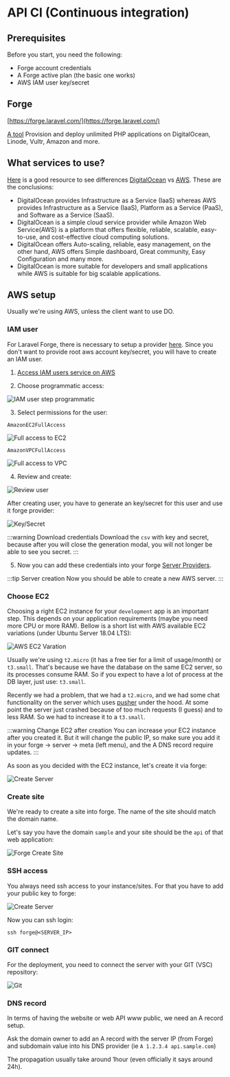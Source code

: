 # API CI (Continuous integration)

## Prerequisites

Before you start, you need the following:

- Forge account credentials 
- A Forge active plan (the basic one works)
- AWS IAM user key/secret 

## Forge 

[https://forge.laravel.com/](https://forge.laravel.com/)

[A tool](https://forge.laravel.com/) Provision and deploy unlimited PHP applications on DigitalOcean, Linode, Vultr, Amazon and more.

## What services to use?

[Here](https://www.guru99.com/digitalocean-vs-aws.html) is a good resource to see differences [DigitalOcean](https://www.digitalocean.com/) vs [AWS](https://aws.amazon.com/). These are the conclusions: 

- DigitalOcean provides Infrastructure as a Service (IaaS) whereas AWS provides Infrastructure as a Service (IaaS), Platform as a Service (PaaS), and Software as a Service (SaaS).
- DigitalOcean is a simple cloud service provider while Amazon Web Service(AWS) is a platform that offers flexible, reliable, scalable, easy-to-use, and cost-effective cloud computing solutions.
- DigitalOcean offers Auto-scaling, reliable, easy management, on the other hand, AWS offers Simple dashboard, Great community, Easy Configuration and many more.
- DigitalOcean is more suitable for developers and small applications while AWS is suitable for big scalable applications.

## AWS setup

Usually we're using AWS, unless the client want to use DO.

### IAM user

For Laravel Forge, there is necessary to setup a provider [here](https://forge.laravel.com/user/profile#/providers). Since you don't want to provide root aws account key/secret, you will have to create an IAM user.

1. [Access IAM users service on AWS](https://console.aws.amazon.com/iam/home?region=us-east-1#/users)

2. Choose programmatic access:

![IAM user step programmatic](./img/aws-iam-user-1.png)

3. Select permissions for the user:

`AmazonEC2FullAccess`

![Full access to EC2](./img/aws-iam-user-permission1.png)

`AmazonVPCFullAccess`


![Full access to VPC](./img/aws-iam-user-permission2.png)

4. Review and create:

![Review user](./img/aws-iam-user-last-step.png)


After creating user, you have to generate an key/secret for this user and use it forge provider:

![Key/Secret](./img/aws-iam-user-key.png)


:::warning Download credentials
Download the `csv` with key and secret, because after you will close the generation modal, you will not longer be able to see you secret.
:::

5. Now you can add these credentials into your forge [Server Providers](https://forge.laravel.com/user/profile#/providers).

:::tip  Server creation
Now you should be able to create a new AWS server.
:::


### Choose EC2

Choosing a right EC2 instance for your `development` app is an important step. This depends on your application requirements (maybe you need more CPU or more RAM). Bellow is a short list with AWS available EC2 variations (under Ubuntu Server 18.04 LTS):

![AWS EC2 Varation](./img/aws-ec2-variation.png)

Usually we're using `t2.micro` (it has a free tier for a limit of usage/month) or `t3.small`. That's because we have the database on the same EC2 server, so its processes consume RAM. So if you expect to have a lot of process at the DB layer, just use: `t3.small`.

Recently we had a problem, that we had a `t2.micro`, and we had some chat functionality on the server which uses [pusher](https://dashboard.pusher.com/) under the hood. At some point the server just crashed because of too much requests (I guess) and to less RAM. So we had to increase it to a `t3.small`. 

:::warning Change EC2 after creation
You can increase your EC2 instance after you created it. But it will change the public IP, so make sure you add it in your forge -> server -> meta (left menu), and the A DNS record require updates.
:::

As soon as you decided with the EC2 instance, let's create it via forge:

![Create Server](./img/forge-create-server.png)

### Create site

We're ready to create a site into forge. The name of the site should match the domain name. 

Let's say you have the domain `sample` and your site should be the `api` of that web application:

![Forge Create Site](./img/forge-new-site.png)

### SSH access

You always need ssh access to your instance/sites. For that you have to add your public key to forge: 

![Create Server](./img/forge-ssh.png)

Now you can ssh login: 

`ssh forge@<SERVER_IP>`

### GIT connect

For the deployment, you need to connect the server with your GIT (VSC) repository:

![Git](./img/forge-git.png)

### DNS record

In terms of having the website or web API www public, we need an A record setup.

 Ask the domain owner to add an A record with the server IP (from Forge) and subdomain value into his DNS provider (ie `A 1.2.3.4 api.sample.com`)
 
 The propagation usually take around 1hour (even officially it says around 24h).
